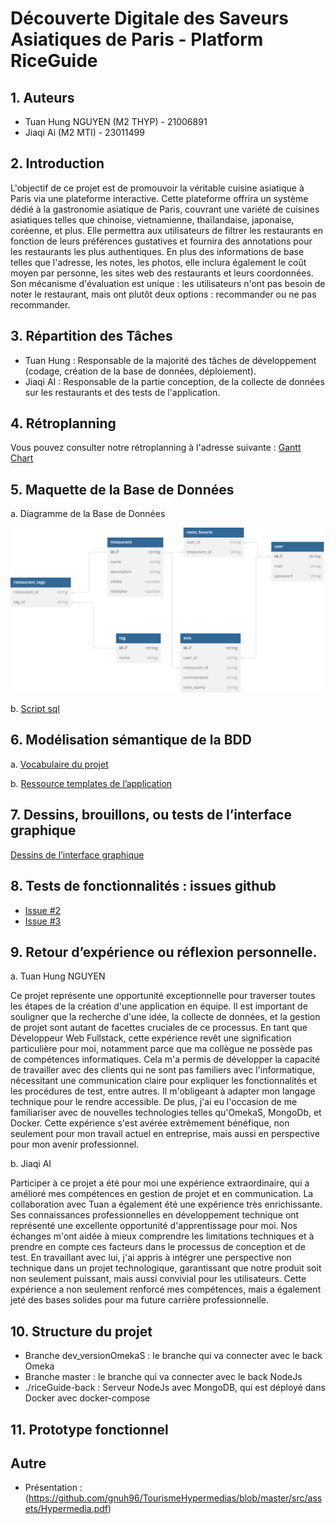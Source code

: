 # Découverte Digitale des Saveurs Asiatiques de Paris - Platform RiceGuide

## 1. Auteurs

- Tuan Hung NGUYEN (M2 THYP) - 21006891
- Jiaqi Ai (M2 MTI) - 23011499

## 2. Introduction

L'objectif de ce projet est de promouvoir la véritable cuisine asiatique à Paris via une plateforme interactive. Cette plateforme offrira un système dédié à la gastronomie asiatique de Paris, couvrant une variété de cuisines asiatiques telles que chinoise, vietnamienne, thaïlandaise, japonaise, coréenne, et plus. Elle permettra aux utilisateurs de filtrer les restaurants en fonction de leurs préférences gustatives et fournira des annotations pour les restaurants les plus authentiques. En plus des informations de base telles que l'adresse, les notes, les photos, elle inclura également le coût moyen par personne, les sites web des restaurants et leurs coordonnées. Son mécanisme d'évaluation est unique : les utilisateurs n'ont pas besoin de noter le restaurant, mais ont plutôt deux options : recommander ou ne pas recommander.

## 3. Répartition des Tâches

- Tuan Hung : Responsable de la majorité des tâches de développement (codage, création de la base de données, déploiement).
- Jiaqi AI : Responsable de la partie conception, de la collecte de données sur les restaurants et des tests de l'application.

## 4. Rétroplanning

Vous pouvez consulter notre rétroplanning à l'adresse suivante : [Gantt Chart](https://docs.google.com/spreadsheets/d/1Smf0AGayYaKLLXAY-mYy6bWEJUkBLgUWZ6znTZX_G3g/edit?usp=sharing)

## 5. Maquette de la Base de Données

a. Diagramme de la Base de Données

![Diagramme de la Base de Données](https://github.com/gnuh96/TourismeHypermedias/blob/master/src/assets/svg/SQL%20Diagram.svg)

b. [Script sql](https://github.com/gnuh96/TourismeHypermedias/blob/master/omk/bdd/omk.sql)

## 6. Modélisation sémantique de la BDD

a. [Vocabulaire du projet](https://github.com/gnuh96/TourismeHypermedias/blob/master/bdd/vocab.ttl)

b. [Ressource templates de l’application](https://github.com/gnuh96/TourismeHypermedias/tree/master/bdd/rt)

## 7. Dessins, brouillons, ou tests de l’interface graphique

[Dessins de l’interface graphique](https://www.figma.com/file/bumM9HJ1ksmESBlTSkAdIx/CusineTHYP?type=design&node-id=0%3A1&mode=design&t=WRH0K6uTpD6LlS3F-1)

## 8. Tests de fonctionnalités : issues github

- [Issue #2](https://github.com/gnuh96/TourismeHypermedias/issues/2)
- [Issue #3](https://github.com/gnuh96/TourismeHypermedias/issues/3)

## 9. Retour d’expérience ou réflexion personnelle.

a. Tuan Hung NGUYEN 

Ce projet représente une opportunité exceptionnelle pour traverser toutes les étapes de la création d'une application en équipe. Il est important de souligner que la recherche d'une idée, la collecte de données, et la gestion de projet sont autant de facettes cruciales de ce processus. En tant que Développeur Web Fullstack, cette expérience revêt une signification particulière pour moi, notamment parce que ma collègue ne possède pas de compétences informatiques. Cela m'a permis de développer la capacité de travailler avec des clients qui ne sont pas familiers avec l'informatique, nécessitant une communication claire pour expliquer les fonctionnalités et les procédures de test, entre autres. Il m'obligeant à adapter mon langage technique pour le rendre accessible. De plus, j'ai eu l'occasion de me familiariser avec de nouvelles technologies telles qu'OmekaS, MongoDb, et Docker. Cette expérience s'est avérée extrêmement bénéfique, non seulement pour mon travail actuel en entreprise, mais aussi en perspective pour mon avenir professionnel.

b. Jiaqi AI

Participer à ce projet a été pour moi une expérience extraordinaire, qui a amélioré mes compétences en gestion de projet et en communication. La collaboration avec Tuan a également été une expérience très enrichissante. Ses connaissances professionnelles en développement technique ont représenté une excellente opportunité d'apprentissage pour moi. Nos échanges m'ont aidée à mieux comprendre les limitations techniques et à prendre en compte ces facteurs dans le processus de conception et de test. En travaillant avec lui, j'ai appris à intégrer une perspective non technique dans un projet technologique, garantissant que notre produit soit non seulement puissant, mais aussi convivial pour les utilisateurs. Cette expérience a non seulement renforcé mes compétences, mais a également jeté des bases solides pour ma future carrière professionnelle.

## 10. Structure du projet

- Branche dev_versionOmekaS : le branche qui va connecter avec le back Omeka
- Branche master : le branche qui va connecter avec le back NodeJs
- ./riceGuide-back : Serveur NodeJs avec MongoDB, qui est déployé dans Docker avec docker-compose

## 11. Prototype fonctionnel

## Autre

- Présentation : (https://github.com/gnuh96/TourismeHypermedias/blob/master/src/assets/Hypermedia.pdf)
